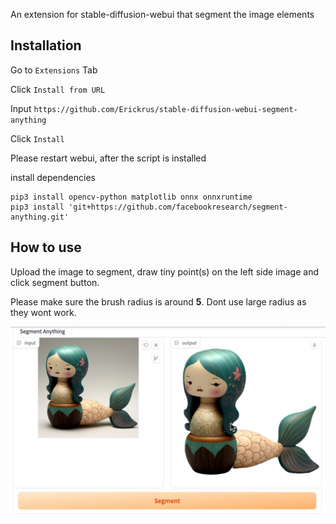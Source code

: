 An extension for stable-diffusion-webui that segment the image elements

## Installation

Go to `Extensions` Tab

Click `Install from URL`

Input `https://github.com/Erickrus/stable-diffusion-webui-segment-anything`

Click `Install`

Please restart webui, after the script is installed


install dependencies
```shell
pip3 install opencv-python matplotlib onnx onnxruntime
pip3 install 'git+https://github.com/facebookresearch/segment-anything.git'
```



## How to use

Upload the image to segment, draw tiny point(s) on the left side image and click segment button.

Please make sure the brush radius is around **5**. Dont use large radius as they wont work.

![](about.png)
